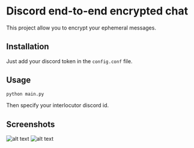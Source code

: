 # Discord end-to-end encrypted chat

This project allow you to encrypt your ephemeral messages.

## Installation

Just add your discord token in the ```config.conf``` file.


## Usage

```bash
python main.py
```
Then specify your interlocutor discord id.

## Screenshots

![alt text](https://0day.live/uploads/monthly_2021_02/image.thumb.png.131c52355a3219de6bb67b7573173b27.png)
![alt text](https://0day.live/uploads/monthly_2021_02/image.png.fcafbae81d819a04229fba28f2080b06.png)
